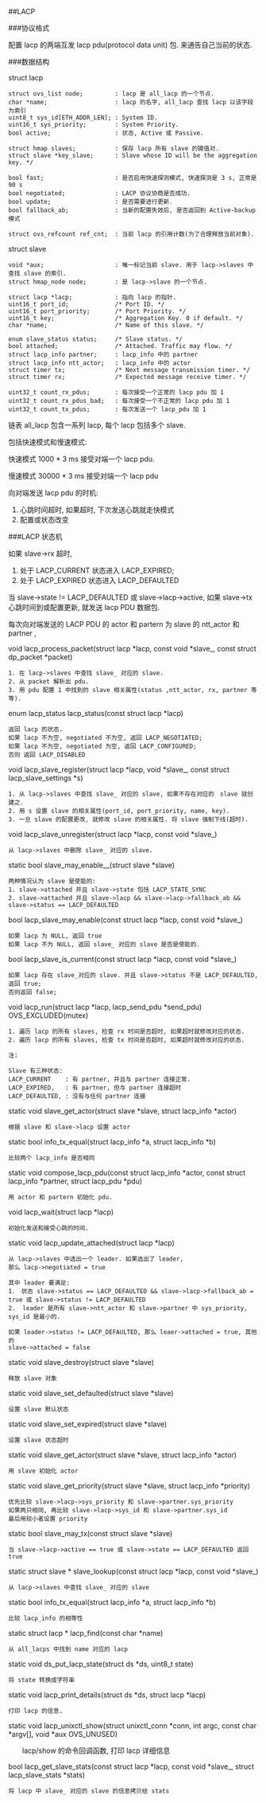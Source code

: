 
##LACP

###协议格式


配置 lacp 的两端互发 lacp pdu(protocol data unit) 包. 来通告自己当前的状态.

###数据结构

struct lacp

    struct ovs_list node;         : lacp 是 all_lacp 的一个节点.
    char *name;                   : lacp 的名字, all_lacp 查找 lacp 以该字段为索引
    uint8_t sys_id[ETH_ADDR_LEN]; : System ID.
    uint16_t sys_priority;        : System Priority.
    bool active;                  : 状态, Active 或 Passive.

    struct hmap slaves;           : 保存 lacp 所有 slave 的键值对.
    struct slave *key_slave;      : Slave whose ID will be the aggregation key. */

    bool fast;                    : 是否启用快速探测模式, 快速探测是 3 s, 正常是 90 s
    bool negotiated;              : LACP 协议协商是否成功.
    bool update;                  : 是否需要进行更新.
    bool fallback_ab;             : 当新的配置失效后, 是否返回到 Active-backup 模式

    struct ovs_refcount ref_cnt;  : 当前 lacp 的引用计数(为了合理释放当前对象).

struct slave

    void *aux;                    : 唯一标记当前 slave. 用于 lacp->slaves 中查找 slave 的索引.
    struct hmap_node node;        : 是 lacp->slave 的一个节点.

    struct lacp *lacp;            : 指向 lacp 的指针.
    uint16_t port_id;             /* Port ID. */
    uint16_t port_priority;       /* Port Priority. */
    uint16_t key;                 /* Aggregation Key. 0 if default. */
    char *name;                   /* Name of this slave. */

    enum slave_status status;     /* Slave status. */
    bool attached;                /* Attached. Traffic may flow. */
    struct lacp_info partner;     : lacp_info 中的 partner
    struct lacp_info ntt_actor;   : lacp_info 中的 actor
    struct timer tx;              /* Next message transmission timer. */
    struct timer rx;              /* Expected message receive timer. */

    uint32_t count_rx_pdus;       : 每次接受一个正常的 lacp pdu 加 1
    uint32_t count_rx_pdus_bad;   : 每次接受一个不正常的 lacp pdu 加 1
    uint32_t count_tx_pdus;       : 每次发送一个 lacp_pdu 加 1



链表 all_lacp 包含一系列 lacp, 每个 lacp 包括多个 slave.

包括快速模式和慢速模式:

快速模式 1000 * 3 ms 接受对端一个 lacp pdu.

慢速模式 30000 * 3 ms 接受对端一个 lacp pdu


向对端发送 lacp pdu 的时机:

1. 心跳时间超时, 如果超时, 下次发送心跳就走快模式
2. 配置或状态改变


###LACP 状态机

如果 slave->rx 超时,

1. 处于 LACP_CURRENT 状态进入 LACP_EXPIRED;
2. 处于 LACP_EXPIRED 状态进入 LACP_DEFAULTED

当 slave->state != LACP_DEFAULTED 或 slave->lacp->active, 如果 slave->tx
心跳时间到或配置更新, 就发送 lacp PDU 数据包.


每次向对端发送的 LACP PDU 的 actor 和  partern 为 slave 的 ntt_actor 和 partner ,

void lacp_process_packet(struct lacp *lacp, const void *slave_, const struct dp_packet *packet)

    1. 在 lacp->slaves 中查找 slave_ 对应的 slave.
    2. 从 packet 解析出 pdu.
    3. 用 pdu 配置 1 中找到的 slave 相关属性(status ,ntt_actor, rx, partner 等等).

enum lacp_status lacp_status(const struct lacp *lacp)

    返回 lacp 的状态.
    如果 lacp 不为空, negotiated 不为空, 返回 LACP_NEGOTIATED;
    如果 lacp 不为空, negotiated 为空, 返回 LACP_CONFIGURED;
    否则 返回 LACP_DISABLED

void lacp_slave_register(struct lacp *lacp, void *slave_, const struct lacp_slave_settings *s)

    1. 从 lacp->slaves 中查找 slave_ 对应的 slave, 如果不存在对应的　slave 就创建之.
    2. 用 s 设置 slave 的相关属性(port_id, port_priority, name, key).
    3. 一旦 slave 的配置更改, 就修改 slave 的相关属性. 将 slave 强制下线(超时).

void lacp_slave_unregister(struct lacp *lacp, const void *slave_)

    从 lacp->slaves 中删除 slave_ 对应的 slave.


static bool slave_may_enable__(struct slave *slave)

    两种情况认为 slave 是使能的:
    1. slave->attached 并且 slave->state 包括 LACP_STATE_SYNC
    2. slave->attached 并且 slave->lacp && slave->lacp->fallback_ab && slave->status == LACP_DEFAULTED

bool lacp_slave_may_enable(const struct lacp *lacp, const void *slave_)

    如果 lacp 为 NULL, 返回 true
    如果 lacp 不为 NULL, 返回 slave_ 对应的 slave 是否是使能的.


bool lacp_slave_is_current(const struct lacp *lacp, const void *slave_)

    如果 lacp 存在 slave_对应的 slave. 并且 slave->status 不是 LACP_DEFAULTED, 返回 true;
    否则返回 false;

void lacp_run(struct lacp *lacp, lacp_send_pdu *send_pdu) OVS_EXCLUDED(mutex)

    1. 遍历 lacp 的所有 slaves, 检查 rx 时间是否超时, 如果超时就修改对应的状态.
    2. 遍历 lacp 的所有 slaves, 检查 tx 时间是否超时, 如果超时就修改对应的状态.

    注:

    Slave 有三种状态:
    LACP_CURRENT    : 有 partner, 并且与 partner 连接正常.
    LACP_EXPIRED,   : 有 partner, 但与 partner 连接超时
    LACP_DEFAULTED, : 没有与任何 partner 连接

static void slave_get_actor(struct slave *slave, struct lacp_info *actor)

    根据 slave 和 slave->lacp 设置 actor

static bool info_tx_equal(struct lacp_info *a, struct lacp_info *b)

    比较两个 lacp_info 是否相同

static void compose_lacp_pdu(const struct lacp_info *actor, const struct lacp_info *partner, struct lacp_pdu *pdu)

    用 actor 和 partern 初始化 pdu.

void lacp_wait(struct lacp *lacp)

    初始化发送和接受心跳的时间.

static void lacp_update_attached(struct lacp *lacp)

    从 lacp->slaves 中选出一个 leader. 如果选出了 leader,
    那么 lacp->negotiated = true

    其中 leader 要满足:
    1． 状态 slave->status == LACP_DEFAULTED && slave->lacp->fallback_ab = true 或 slave->status != LACP_DEFAULTED
    2.  leader 是所有 slave->ntt_actor 和 slave->partner 中 sys_priority, sys_id 是最小的.

    如果 leader->status != LACP_DEFAULTED, 那么 leaer->attached = true, 其他的
    slave->attached = false


static void slave_destroy(struct slave *slave)

    释放 slave 对象

static void slave_set_defaulted(struct slave *slave)

    设置 slave 默认状态

static void slave_set_expired(struct slave *slave)

    设置 slave 状态超时

static void slave_get_actor(struct slave *slave, struct lacp_info *actor)

    用 slave 初始化 actor

static void slave_get_priority(struct slave *slave, struct lacp_info *priority)

    优先比较 slave->lacp->sys_priority 和 slave->partner.sys_priority
    如果两只相同, 再比较 slave->lacp->sys_id 和 slave->partner.sys_id
    最后用较小者设置 priority

static bool slave_may_tx(const struct slave *slave)

    当 slave->lacp->active == true 或 slave->state == LACP_DEFAULTED 返回 true

static struct slave * slave_lookup(const struct lacp *lacp, const void *slave_)

    从 lacp->slaves 中查找 slave_ 对应的 slave

static bool info_tx_equal(struct lacp_info *a, struct lacp_info *b)

    比较 lacp_info 的相等性

static struct lacp * lacp_find(const char *name)

    从 all_lacps 中找到 name 对应的 lacp

static void ds_put_lacp_state(struct ds *ds, uint8_t state)

    将 state 转换成字符串

static void lacp_print_details(struct ds *ds, struct lacp *lacp)

    打印 lacp 的信息.

static void lacp_unixctl_show(struct unixctl_conn *conn, int argc, const char *argv[], void *aux OVS_UNUSED)

　　lacp/show 的命令回调函数, 打印 lacp 详细信息

bool lacp_get_slave_stats(const struct lacp *lacp, const void *slave_, struct lacp_slave_stats *stats)

    将 lacp 中 slave_ 对应的 slave 的信息拷贝给 stats
